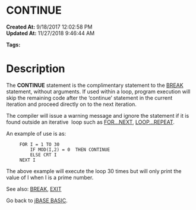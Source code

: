 # CONTINUE

**Created At:** 9/18/2017 12:02:58 PM  
**Updated At:** 11/27/2018 9:46:44 AM  

**Tags:**
<badge text='program control' vertical='middle' />

# Description

The **CONTINUE** statement is the complimentary statement to the [BREAK](263578-break) statement, without arguments. If used within a loop, program execution will skip the remaining code after the ‘continue’ statement in the current iteration and proceed directly on to the next iteration.

The compiler will issue a warning message and ignore the statement if it is found outside an iterative  loop such as [FOR...NEXT](279813-for), [LOOP...REPEAT](276941-loop).

An example of use is as:

```
     FOR I = 1 TO 30
         IF MOD(I,2) = 0  THEN CONTINUE
         ELSE CRT I
     NEXT I
```

The above example will execute the loop 30 times but will only print the value of I when I is a prime number.



See also: [BREAK](263578-break), [EXIT](269199-exit)

Go back to [jBASE BASIC](263498-jbase-basic).
